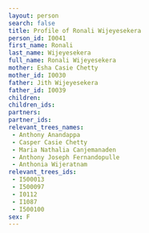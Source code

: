 ```yaml
---
layout: person
search: false
title: Profile of Ronali Wijeyesekera
person_id: I0041
first_name: Ronali
last_name: Wijeyesekera
full_name: Ronali Wijeyesekera
mother: Esha Casie Chetty
mother_id: I0030
father: Jith Wijeyesekera
father_id: I0039
children:
children_ids:
partners:
partner_ids:
relevant_trees_names:
 - Anthony Anandappa
 - Casper Casie Chetty
 - Maria Nathalia Canjemanaden
 - Anthony Joseph Fernandopulle
 - Anthonia Wijeratnam
relevant_trees_ids:
 - I500013
 - I500097
 - I0112
 - I1087
 - I500100
sex: F
---
```


